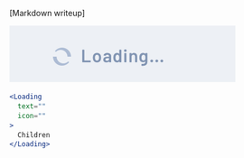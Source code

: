 [Markdown writeup]

<img src="public/images/components/Loading/1.png" alt="Loading 1" style="max-width: 100%;" /><br />

```jsx
<Loading
  text=""
  icon=""
>
  Children
</Loading>
```
